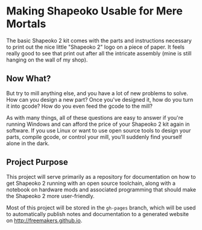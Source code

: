 # Making Shapeoko Usable for Mere Mortals

The basic Shapeoko 2 kit comes with the parts and instructions necessary to print out the nice little "Shapeoko 2" logo on a piece of paper. It feels really good to see that print out after all the intricate assembly (mine is still hanging on the wall of my shop).

## Now What?

But try to mill anything else, and you have a lot of new problems to solve. How can you design a new part? Once you've designed it, how do you turn it into gcode? How do you even feed the gcode to the mill?

As with many things, all of these questions are easy to answer if you're running Windows and can afford the price of your Shapeoko 2 kit again in software. If you use Linux or want to use open source tools to design your parts, compile gcode, or control your mill, you'll suddenly find yourself alone in the dark.

## Project Purpose

This project will serve primarily as a repository for documentation on how to get Shapeoko 2 running with an open source toolchain, along with a notebook on hardware mods and associated programming that should make the Shapeoko 2 more user-friendly.

Most of this project will be stored in the `gh-pages` branch, which will be used to automatically publish notes and documentation to a generated website on http://freemakers.github.io.
